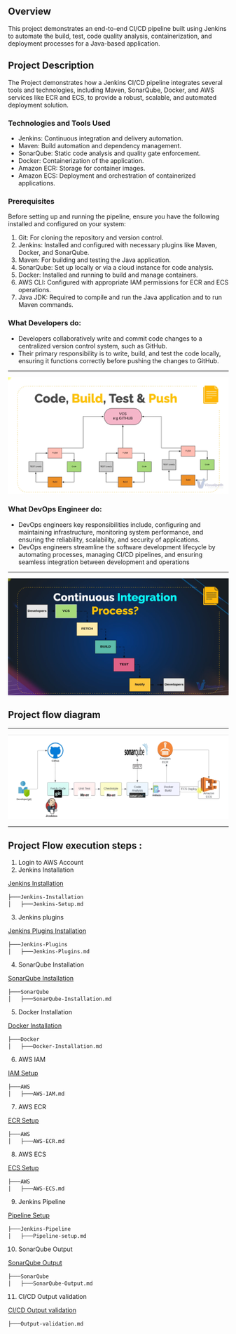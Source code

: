 ## Overview
This project demonstrates an end-to-end CI/CD pipeline built using Jenkins to automate the build, test, code quality analysis, containerization, and deployment processes for a Java-based application.

## Project Description
The Project demonstrates how a Jenkins CI/CD pipeline integrates several tools and technologies, including Maven, SonarQube, Docker, and AWS services like ECR and ECS, to provide a robust, scalable, and automated deployment solution.

### Technologies and Tools Used

- Jenkins: Continuous integration and delivery automation.
- Maven: Build automation and dependency management.
- SonarQube: Static code analysis and quality gate enforcement.
- Docker: Containerization of the application.
- Amazon ECR: Storage for container images.
- Amazon ECS: Deployment and orchestration of containerized applications.

### Prerequisites
Before setting up and running the pipeline, ensure you have the following installed and configured on your system:

1. Git: For cloning the repository and version control.
2. Jenkins: Installed and configured with necessary plugins like Maven, Docker, and SonarQube.
3. Maven: For building and testing the Java application.
4. SonarQube: Set up locally or via a cloud instance for code analysis.
5. Docker: Installed and running to build and manage containers.
6. AWS CLI: Configured with appropriate IAM permissions for ECR and ECS operations.
7. Java JDK: Required to compile and run the Java application and to run Maven commands.

### What Developers do:
- Developers collaboratively write and commit code changes to a centralized version control system, such as GitHub.
- Their primary responsibility is to write, build, and test the code locally, ensuring it functions correctly before pushing the changes to GitHub. 
---
 ![Project flow diagram](https://github.com/Kizhakkekkara-Vishnu-Vijayan/Jenkins-CI-CD-Pipeline/blob/master/Jenkins-SS-ALL/Developer.png)

### What DevOps Engineer do:
- DevOps engineers key responsibilities include, configuring and maintaining infrastructure, monitoring system performance, and ensuring the reliability, scalability, and security of applications.
- DevOps engineers streamline the software development lifecycle by automating processes, managing CI/CD pipelines, and ensuring seamless integration between development and operations
---
![Project flow diagram](https://github.com/Kizhakkekkara-Vishnu-Vijayan/Jenkins-CI-CD-Pipeline/blob/master/Jenkins-SS-ALL/DevOps.png)

## Project flow diagram
---
![Project flow diagram](https://github.com/Kizhakkekkara-Vishnu-Vijayan/Jenkins-CI-CD-Pipeline/blob/master/Jenkins-SS-ALL/Flow-diagram.png)

---
## Project Flow execution steps :
1. Login to AWS Account
2. Jenkins Installation

[Jenkins Installation](https://github.com/Kizhakkekkara-Vishnu-Vijayan/Jenkins-CI-CD-Pipeline/blob/master/Jenkins-Installation/Jenkins-Setup.md)
```
├───Jenkins-Installation
│   ├───Jenkins-Setup.md
```

3. Jenkins plugins 

[Jenkins Plugins Installation](https://github.com/Kizhakkekkara-Vishnu-Vijayan/Jenkins-CI-CD-Pipeline/blob/master/Jenkins-Plugins/Jenkins-Plugins.md)
```
├───Jenkins-Plugins
│   ├───Jenkins-Plugins.md
```

4. SonarQube Installation

[SonarQube Installation](https://github.com/Kizhakkekkara-Vishnu-Vijayan/Jenkins-CI-CD-Pipeline/blob/master/SonarQube/SonarQube-Installation.md)
```
├───SonarQube
│   ├───SonarQube-Installation.md
```

5. Docker Installation

[Docker Installation](https://github.com/Kizhakkekkara-Vishnu-Vijayan/Jenkins-CI-CD-Pipeline/blob/master/Docker/Docker-Installation.md)
```
├───Docker
│   ├───Docker-Installation.md
```

6. AWS IAM

[IAM Setup](https://github.com/Kizhakkekkara-Vishnu-Vijayan/Jenkins-CI-CD-Pipeline/blob/master/AWS/AWS-IAM.md)
```
├───AWS
│   ├───AWS-IAM.md
```
7. AWS ECR

[ECR Setup](https://github.com/Kizhakkekkara-Vishnu-Vijayan/Jenkins-CI-CD-Pipeline/blob/master/AWS/AWS-ECR.md)
```
├───AWS
│   ├───AWS-ECR.md
```

8. AWS ECS

[ECS Setup](https://github.com/Kizhakkekkara-Vishnu-Vijayan/Jenkins-CI-CD-Pipeline/blob/master/AWS/AWS-ECS.md)
```
├───AWS
│   ├───AWS-ECS.md
```

9. Jenkins Pipeline

[Pipeline Setup](https://github.com/Kizhakkekkara-Vishnu-Vijayan/Jenkins-CI-CD-Pipeline/blob/master/Jenkins-Pipeline/Pipeline-Setup.md)
```
├───Jenkins-Pipeline
│   ├───Pipeline-setup.md
```

10. SonarQube Output

[SonarQube Output](https://github.com/Kizhakkekkara-Vishnu-Vijayan/Jenkins-CI-CD-Pipeline/blob/master/SonarQube/SonarQube-Output.md)
```
├───SonarQube
│   ├───SonarQube-Output.md
```

11. CI/CD Output validation

[CI/CD Output validation](https://github.com/Kizhakkekkara-Vishnu-Vijayan/Jenkins-CI-CD-Pipeline/blob/master/Output-Validation.md)
```
├───Output-validation.md
```
